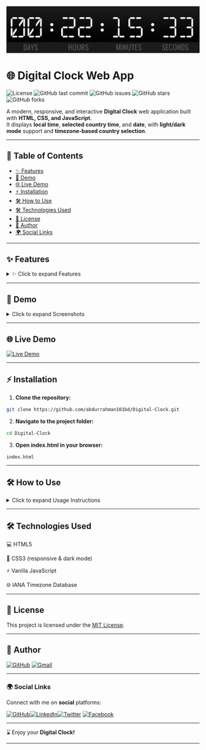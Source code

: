 <div align="center">
  <img src="assets/digital-clock.gif" alt="Digital Clock Preview" width="600">
</div>

# 🌐 Digital Clock Web App

![License](https://img.shields.io/badge/License-MIT-blue.svg)
![GitHub last commit](https://img.shields.io/github/last-commit/abdurrahman101bd/Digital-Clock)
![GitHub issues](https://img.shields.io/github/issues-raw/abdurrahman101bd/Digital-Clock)
![GitHub stars](https://img.shields.io/github/stars/abdurrahman101bd/Digital-Clock?style=social)
![GitHub forks](https://img.shields.io/github/forks/abdurrahman101bd/Digital-Clock?style=social)

A modern, responsive, and interactive **Digital Clock** web application built with **HTML, CSS, and JavaScript**.  
It displays **local time**, **selected country time**, and **date**, with **light/dark mode** support and **timezone-based country selection**.

---

## 📌 Table of Contents

- [✨ Features](#-features)
- [🎨 Demo](#-demo)
- [🌐 Live Demo](#-live-demo)
- [⚡ Installation](#-installation)
- [🛠 How to Use](#-how-to-use)
- [🛠 Technologies Used](#-technologies-used)
- [📄 License](LICENSE)
- [👤 Author](#-author)
- [🌍 Social Links](#-social-links)

---

## ✨ Features

<details>
<summary>✨ Click to expand Features</summary>

- ⏱ **Real-Time Digital Clock**  
  Shows hours, minutes, seconds, AM/PM, day of the week, and date.

- 🌍 **Country Time Selection**  
  Select a country from the dropdown to view its local time.  

- 💾 **Persistent Preferences**  
  Remembers your last selected **theme** (light/dark) and **country**, and restores them on page reload.

- 📱 **Responsive Design**  
  Fully responsive on desktops, tablets, and mobile devices.

- 🌗 **Light/Dark Mode**  
  Toggle between light and dark themes. Smooth transitions with a user-friendly interface.

- 🌐 **Offline/Online Support**  
  Works offline using device local time and online with timezone-based selection.

- 🇧🇩 **Flags & Timezones**  
  Dropdown includes country names with flags and **IANA** timezone support.

</details>

---

## 🎨 Demo

<details>
<summary>Click to expand Screenshots</summary>

### Light Mode

![Light Mode Preview](/assets/light-mode.png)

### Dark Mode

![Dark Mode Preview](/assets/dark-mode.png)

</details>

---

## 🌐 Live Demo

[![Live Demo](https://img.shields.io/badge/Live%20Demo-Click%20Here-brightgreen?style=for-the-badge&logo=google-chrome)](https://abdurrahman101bd.github.io/Digital-Clock)

---

## ⚡ Installation



1. **Clone the repository:**

```bash
git clone https://github.com/abdurrahman101bd/Digital-Clock.git
```
2. **Navigate to the project folder:**
```bash
cd Digital-Clock
```
3. **Open index.html in your browser:**
```bash
index.html
```

---

## 🛠 How to Use

<details>
<summary>Click to expand Usage Instructions</summary>

1. **Open the app in your browser.**
2. **View your local device time by default.**
3. **Select a country from the dropdown to view its time.**
4. **Toggle light/dark mode using the top-right button.**

</details>

---

## 🛠 Technologies Used

💻 HTML5

🎨 CSS3 (responsive & dark mode)

⚡ Vanilla JavaScript

🌐 IANA Timezone Database


---


## 📄 License

This project is licensed under the [MIT License](LICENSE).

---

## 👤 Author

[![GitHub](https://img.shields.io/badge/GitHub-Profile-181717?style=for-the-badge&logo=github)](https://github.com/abdurrahman101bd)
[![Gmail](https://img.shields.io/badge/Email-abdurrahman101bd@gmail.com-red?style=for-the-badge&logo=gmail&logoColor=white)](mailto:abdurrahman101bd@gmail.com)

---

### 🌍 Social Links

Connect with me on **social** platforms:

[![GitHub](https://img.shields.io/badge/GitHub-100000?style=for-the-badge&logo=github&logoColor=white)](https://github.com/abdurrahman101bd)[![LinkedIn](https://img.shields.io/badge/LinkedIn-0A66C2?style=for-the-badge&logo=linkedin&logoColor=white)](https://www.linkedin.com/in/abdurrahman101bd)[![Twitter](https://img.shields.io/badge/Twitter-1DA1F2?style=for-the-badge&logo=twitter&logoColor=white)](https://x.com/abdurrahman101b)  [![Facebook](https://img.shields.io/badge/Facebook-1877F2?style=for-the-badge&logo=facebook&logoColor=white)](https://www.facebook.com/abdurrahman101bd)  

---

⌛ Enjoy your **Digital Clock!**

---

